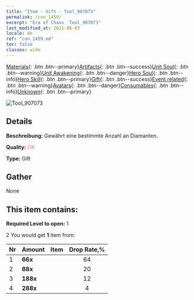 ```yaml
---
title: "Item - Gift - Tool_907073"
permalink: /con_1459/
excerpt: "Era of Chaos  Tool_907073"
last_modified_at: 2021-06-03
locale: de
ref: "con_1459.md"
toc: false
classes: wide
---
```

 [Materials](/ItemsDE/){: .btn .btn--primary}[Artifacts](/ItemsDE/Artifacts/){: .btn .btn--success}[Unit Soul](/ItemsDE/UnitSoul/){: .btn .btn--warning}[Unit Awakening](/ItemsDE/UnitAwakening/){: .btn .btn--danger}[Hero Soul](/ItemsDE/HeroSoul/){: .btn .btn--info}[Hero Skill](/ItemsDE/HeroSkill/){: .btn .btn--primary}[Gift](/ItemsDE/Gift/){: .btn .btn--success}[Event related](/ItemsDE/Events/){: .btn .btn--warning}[Avatars](/ItemsDE/Avatars/){: .btn .btn--danger}[Consumables](/ItemsDE/Consumables/){: .btn .btn--info}[Unknown](/ItemsDE/Unknown/){: .btn .btn--primary}

 ![Tool_907073](/images/t/i_907064.png)

## Details
 **Beschreibung:** Gewährt eine bestimmte Anzahl an Diamanten.

 **Quality:** <span style="color: #DA70D6">OK</span>

 **Type:** Gift

## Gather

  None

## This item contains:

 **Required Level to open:** 1

 2 You would get **1** item  from:

  | Nr | Amount |     Item    | Drop Rate,% |
  |:---|:-------|:------------|:---------:|
  | 1 |  **66x** | <i class="fas fa-gem"/> | 64 | 
  | 2 |  **88x** | <i class="fas fa-gem"/> | 20 | 
  | 3 |  **188x** | <i class="fas fa-gem"/> | 12 | 
  | 4 |  **288x** | <i class="fas fa-gem"/> | 4 | 
